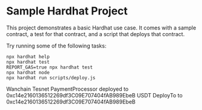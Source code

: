 # Sample Hardhat Project

This project demonstrates a basic Hardhat use case. It comes with a sample contract, a test for that contract, and a script that deploys that contract.

Try running some of the following tasks:

```shell
npx hardhat help
npx hardhat test
REPORT_GAS=true npx hardhat test
npx hardhat node
npx hardhat run scripts/deploy.js
```
Wanchain Tesnet
PaymentProcessor deployed to 0xc14e2160136512269df3C09E707404fAB989EbeB USDT DeployTo to 0xc14e2160136512269df3C09E707404fAB989EbeB

